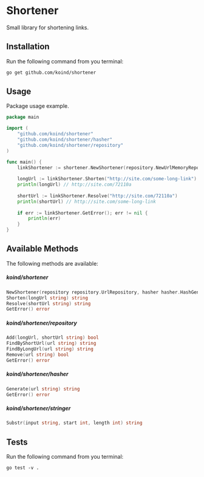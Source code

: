 # Shortener
Small library for shortening links.

## Installation

Run the following command from you terminal:


 ```bash
 go get github.com/koind/shortener
 ```

## Usage

Package usage example.

```go
package main

import (
	"github.com/koind/shortener"
	"github.com/koind/shortener/hasher"
	"github.com/koind/shortener/repository"
)

func main() {
	linkShortener := shortener.NewShortener(repository.NewUrlMemoryRepository(), hasher.NewMd5HashGenerator())
	
	longUrl := linkShortener.Shorten("http://site.com/some-long-link") 
	println(longUrl) // http://site.com/72110a
	
	shortUrl := linkShortener.Resolve("http://site.com/72110a") 
	println(shortUrl) // http://site.com/some-long-link
	
	if err := linkShortener.GetError(); err != nil {
		println(err)
	}
}
```

## Available Methods

The following methods are available:

##### koind/shortener

```go
NewShortener(repository repository.UrlRepository, hasher hasher.HashGenerator) *LinkShortener
Shorten(longUrl string) string
Resolve(shortUrl string) string
GetError() error
```

##### koind/shortener/repository

```go
Add(longUrl, shortUrl string) bool
FindByShortUrl(url string) string
FindByLongUrl(url string) string
Remove(url string) bool
GetError() error
```

##### koind/shortener/hasher

```go
Generate(url string) string
GetError() error
```

##### koind/shortener/stringer

```go
Substr(input string, start int, length int) string
```

## Tests

Run the following command from you terminal:

```
go test -v .
```